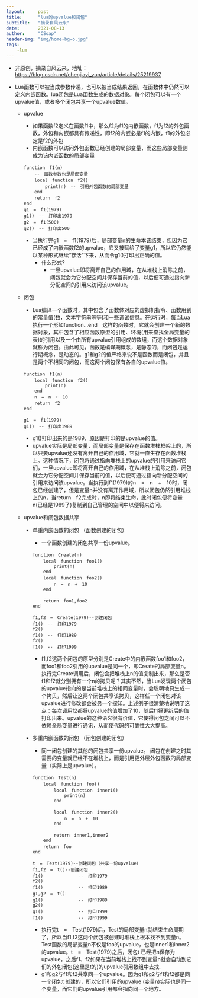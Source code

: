 ```yaml
---
layout:     post
title:      "lua的upvalue和闭包"
subtitle:   "摘录自风云来"
date:       2021-08-13
author:     "CSoap"
header-img: "img/home-bg-o.jpg"
tags:
    -lua
---
```

- 非原创，摘录自风云来，地址：
https://blog.csdn.net/chenjiayi_yun/article/details/25219937

- Lua函数可以被当成参数传递，也可以被当成结果返回，在函数体中仍然可以定义内嵌函数。lua闭包是Lua函数生成的数据对象。每个闭包可以有一个upvalue值，或者多个闭包共享一个upvalue数值。
    - upvalue
        - 如果函数f2定义在函数f1中，那么f2为f1的内嵌函数，f1为f2的外包函数，外包和内嵌都具有传递性，即f2的内嵌必是f1的内嵌，f1的外包必定是f2的外包
        - 内嵌函数可以访问外包函数已经创建的局部变量，而这些局部变量则成为该内嵌函数的局部变量

        ```
        function　f1(n)
            --　函数参数也是局部变量
            local　function　f2()
                print(n)　--　引用外包函数的局部变量
            end
            return　f2
        end
        g1　=　f1(1979)
        g1()　--　打印出1979
        g2　=　f1(500)
        g2()　--　打印出500
        ```

        - 当执行完g1　=　f1(1979)后，局部变量n的生命本该结束，但因为它已经成了内嵌函数f2的upvalue，它又被赋给了变量g1，所以它仍然能以某种形式继续“存活”下来，从而令g1()打印出正确的值。
            - 什么形式?
                - 一旦upvalue即将离开自己的作用域，在从堆栈上消除之前，闭包就会为它分配空间并保存当前的值，以后便可通过指向新分配空间的引用来访问该upvalue。
    - 闭包
        - Lua编译一个函数时，其中包含了函数体对应的虚拟机指令、函数用到的常量值(数，文本字符串等等)和一些调试信息。在运行时，每当Lua执行一个形如function...end　这样的函数时，它就会创建一个新的数据对象，其中包含了相应函数原型的引用、环境(用来查找全局变量的表)的引用以及一个由所有upvalue引用组成的数组，而这个数据对象就称为闭包。由此可见，函数是编译期概念，是静态的，而闭包是运行期概念，是动态的。g1和g2的值严格来说不是函数而是闭包，并且是两个不相同的闭包，而这两个闭包保有各自的upvalue值。

        ```
        function　f1(n)
            local　function　f2()
                print(n)
            end
            n　=　n　+　10
            return　f2
        end
        
        g1　=　f1(1979)
        g1()　--　打印出1989
        ```

        - g1()打印出来的是1989，原因是打印的是upvalue的值。
        - upvalue实际是局部变量，而局部变量是保存在函数堆栈框架上的，所以只要upvalue还没有离开自己的作用域，它就一直生存在函数堆栈上。这种情况下，闭包将通过指向堆栈上的upvalue的引用来访问它们，一旦upvalue即将离开自己的作用域，在从堆栈上消除之前，闭包就会为它分配空间并保存当前的值，以后便可通过指向新分配空间的引用来访问该upvalue。当执行到f1(1979)的n　=　n　+　10时，闭包已经创建了，但是变量n并没有离开作用域，所以闭包仍然引用堆栈上的n，当return　f2完成时，n即将结束生命，此时闭包便将变量n(已经是1989了)复制到自己管理的空间中以便将来访问。

    - upvalue和闭包数据共享
        - 单重内嵌函数的闭包 （函数创建的闭包）
            - 一个函数创建的闭包共享一份upvalue。

            ```
            function　Create(n)
                local　function　foo1()
                    print(n)
                end
                local　function　foo2()
                    n　=　n　+　10
                end

                return　foo1,foo2
            end

            f1,f2　=　Create(1979)--创建闭包
            f1()　--　打印1979
            f2()
            f1()　--　打印1989
            f2()
            f1()　--　打印1999
            ```
            - f1,f2这两个闭包的原型分别是Create中的内嵌函数foo1和foo2，而foo1和foo2引用的upvalue是同一个，即Create的局部变量n。执行完Create调用后，闭包会把堆栈上n的值复制出来，那么是否f1和f2就分别拥有一个n的拷贝呢？其实不然，当Lua发现两个闭包的upvalue指向的是当前堆栈上的相同变量时，会聪明地只生成一个拷贝，然后让这两个闭包共享该拷贝，这样任一个闭包对该upvalue进行修改都会被另一个探知。上述例子很清楚地说明了这点：每次调用f2都将upvalue的值增加了10，随后f1将更新后的值打印出来。upvalue的这种语义很有价值，它使得闭包之间可以不依赖全局变量进行通讯，从而使代码的可靠性大大提高。

        - 多重内嵌函数的闭包 （闭包创建的闭包）
            - 同一闭包创建的其他的闭包共享一份upvalue。
闭包在创建之时其需要的变量就已经不在堆栈上，而是引用更外层外包函数的局部变量（实际上是upvalue）。
            ```
            function　Test(n)
                local　function　foo()
                    local　function　inner1()
                        print(n)
                    end

                    local　function　inner2()
                        n　=　n　+　10
                    end

                    return　inner1,inner2
                end
                return　foo
            end

            t　=　Test(1979)--创建闭包（共享一份upvalue）
            f1,f2　=　t()--创建闭包
            f1()　　　　　　　　--　打印1979
            f2()
            f1()　　　　　　　　--　打印1989
            g1,g2　=　t()
            g1()　　　　　　　　--　打印1989
            g2()
            g1()　　　　　　　　--　打印1999
            f1()　　　　　　　　--　打印1999
            ```

            - 执行完t　=　Test(1979)后，Test的局部变量n就结束生命周期了，所以当f1,f2这两个闭包被创建时堆栈上根本找不到变量n。Test函数的局部变量n不仅是foo的upvalue，也是inner1和inner2的upvalue。t　=　Test(1979)之后，闭包t  已经把n保存为upvalue，之后f1、f2如果在当前堆栈上找不到变量n就会自动到它们的外包闭包(这里是t的)的upvalue引用数组中去找.
            - g1和g2与f1和f2共享同一个upvalue。因为g1和g2与f1和f2都是同一个闭包t 创建的，所以它们引用的upvalue  (变量n)实际也是同一个变量，而它们的upvalue引用都会指向同一个地方。